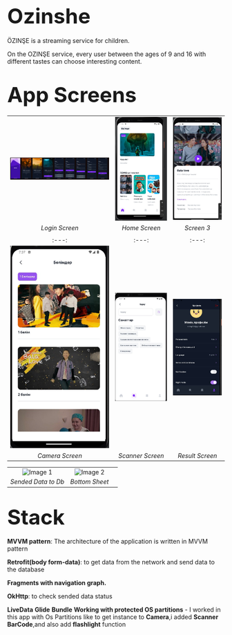 # <span style="font-size:48px;">**Ozinshe**</span>
ÖZINŞE is a streaming service for children.

On the OZINŞE service, every user between the ages of 9 and 16 with different tastes can choose interesting content.
# <span style="font-size:48px;">**App Screens**</span>

|       |       |       |
| :---: | :---: | :---: |
| ![Image 1](ozinshe1.png) | ![Image 2](home_page.jpeg) | ![Image 3](movie_details_page.jpeg) |
| *Login Screen* | *Home Screen* | *Screen 3* |
|       |       |       |
| :---: | :---: | :---: |
| ![Image 1](series_apge.jpeg) | ![Image 2](search_page.jpeg) | ![Image 3](profile_page.jpeg) |
| *Camera Screen* | *Scanner Screen* | *Result Screen* |

|       |       |       |
| :---: | :---: | :---: |
| ![Image 1](ended.jpeg) | ![Image 2](bottom_sheet.jpeg) |
| *Sended Data to Db* | *Bottom Sheet* |

# <span style="font-size:48px;">**Stack**</span>
**MVVM pattern**: The architecture of the application is written in MVVM pattern

**Retrofit(body form-data)**: to get data from the network and send data to the database

**Fragments with navigation graph.**

**OkHttp**: to check sended data status

**LiveData** **Glide** **Bundle**
**Working with protected OS partitions** - I worked in this app with Os Partitions like to get instance to **Camera**,i added **Scanner BarCode**,and also add **flashlight** function









